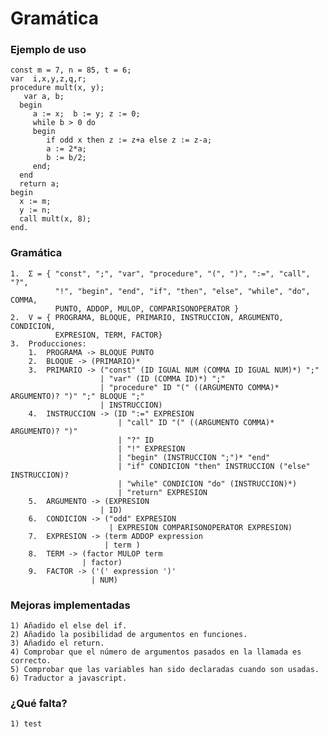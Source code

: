 # Gramática

### Ejemplo de uso

    const m = 7, n = 85, t = 6;  
    var  i,x,y,z,q,r;  
    procedure mult(x, y);
       var a, b;
      begin 
         a := x;  b := y; z := 0;
         while b > 0 do
         begin
            if odd x then z := z+a else z := z-a;
            a := 2*a;
            b := b/2;
         end;
      end
      return a;
    begin
      x := m;
      y := n;
      call mult(x, 8);
    end.

### Gramática

    1.  Σ = { "const", ";", "var", "procedure", "(", ")", ":=", "call", "?",
              "!", "begin", "end", "if", "then", "else", "while", "do", COMMA,
              PUNTO, ADDOP, MULOP, COMPARISONOPERATOR }
    2.  V = { PROGRAMA, BLOQUE, PRIMARIO, INSTRUCCION, ARGUMENTO, CONDICION,
              EXPRESION, TERM, FACTOR}
    3.  Producciones:
        1.  PROGRAMA -> BLOQUE PUNTO
        2.  BLOQUE -> (PRIMARIO)*
        3.  PRIMARIO -> ("const" (ID IGUAL NUM (COMMA ID IGUAL NUM)*) ";"
                        | "var" (ID (COMMA ID)*) ";"
                        | "procedure" ID "(" ((ARGUMENTO COMMA)* ARGUMENTO)? ")" ";" BLOQUE ";"
                        | INSTRUCCION)
        4.  INSTRUCCION -> (ID ":=" EXPRESION
                            | "call" ID "(" ((ARGUMENTO COMMA)* ARGUMENTO)? ")"
                            | "?" ID
                            | "!" EXPRESION
                            | "begin" (INSTRUCCION ";")* "end"
                            | "if" CONDICION "then" INSTRUCCION ("else" INSTRUCCION)?
                            | "while" CONDICION "do" (INSTRUCCION)*)
                            | "return" EXPRESION
        5.  ARGUMENTO -> (EXPRESION
                        | ID)
        6.  CONDICION -> ("odd" EXPRESION
                          | EXPRESION COMPARISONOPERATOR EXPRESION)
        7.  EXPRESION -> (term ADDOP expression 
                         | term )
        8.  TERM -> (factor MULOP term 
                    | factor)
        9.  FACTOR -> ('(' expression ')' 
                      | NUM)
                     
### Mejoras implementadas

    1) Añadido el else del if.
    2) Añadido la posibilidad de argumentos en funciones.
    3) Añadido el return.
    4) Comprobar que el número de argumentos pasados en la llamada es correcto.
    5) Comprobar que las variables han sido declaradas cuando son usadas.
    6) Traductor a javascript.
    
### ¿Qué falta?

    1) test